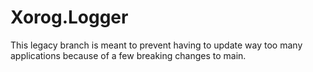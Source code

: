 # Xorog.Logger

This legacy branch is meant to prevent having to update way too many applications because of a few breaking changes to main.
